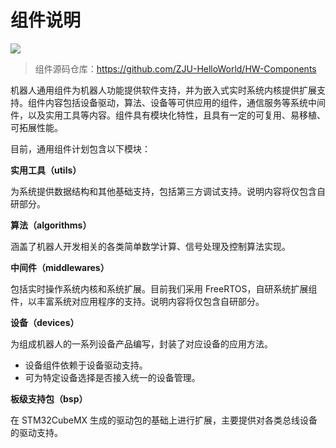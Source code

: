 # 组件说明

![](https://img.shields.io/badge/date-2022.12.22-pink)

> 组件源码仓库：<https://github.com/ZJU-HelloWorld/HW-Components>

机器人通用组件为机器人功能提供软件支持，并为嵌入式实时系统内核提供扩展支持。组件内容包括设备驱动，算法、设备等可供应用的组件，通信服务等系统中间件，以及实用工具等内容。组件具有模块化特性，且具有一定的可复用、易移植、可拓展性能。

目前，通用组件计划包含以下模块：

**实用工具（utils）**

为系统提供数据结构和其他基础支持，包括第三方调试支持。说明内容将仅包含自研部分。

**算法（algorithms）**

涵盖了机器人开发相关的各类简单数学计算、信号处理及控制算法实现。

**中间件（middlewares）**

包括实时操作系统内核和系统扩展。目前我们采用 FreeRTOS，自研系统扩展组件，以丰富系统对应用程序的支持。说明内容将仅包含自研部分。

**设备（devices）**

为组成机器人的一系列设备产品编写，封装了对应设备的应用方法。

* 设备组件依赖于设备驱动支持。
* 可为特定设备选择是否接入统一的设备管理。

**板级支持包（bsp）**

在 STM32CubeMX 生成的驱动包的基础上进行扩展，主要提供对各类总线设备的驱动支持。
